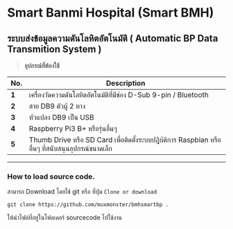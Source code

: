 Smart Banmi Hospital (Smart BMH)
======
ระบบส่งข้อมูลความดันโลหิตอัตโนมัติ ( Automatic BP Data Transmition System )
------
> **อุปกรณ์ที่ต้องใช้**

No. | Description
--- | ---
**1** | เครื่องวัดความดันโลหิตอัตโนมัติที่มีช่อง D-Sub 9-pin / Bluetooth
**2** | สาย DB9 ตัวผู้ 2 ทาง
**3** | หัวแปลง DB9 เป็น USB
**4** | Raspberry Pi3 B+ หรือรุ่นอื่นๆ
**5** | Thumb Drive หรือ SD Card เพื่อติดตั้งระบบปฎิบ้ติการ Raspbian หรืออื่นๆ ที่สนับสนุนอุปกรณ์ขนาดเล็ก
------
### How to load source code.
สามารถ Download โดยใช้ git หรือ ที่ปุ่ม `Clone or download`

`git clone https://github.com/muxmonster/bmhsmartbp .`

ให้นำไฟล์ที่อยู่ในโฟลเดอร์ sourcecode ไปใช้งาน

[logo]: https://github.com/adam-p/markdown-here/raw/master/src/common/images/icon48.png "Logo Title Text 2"
